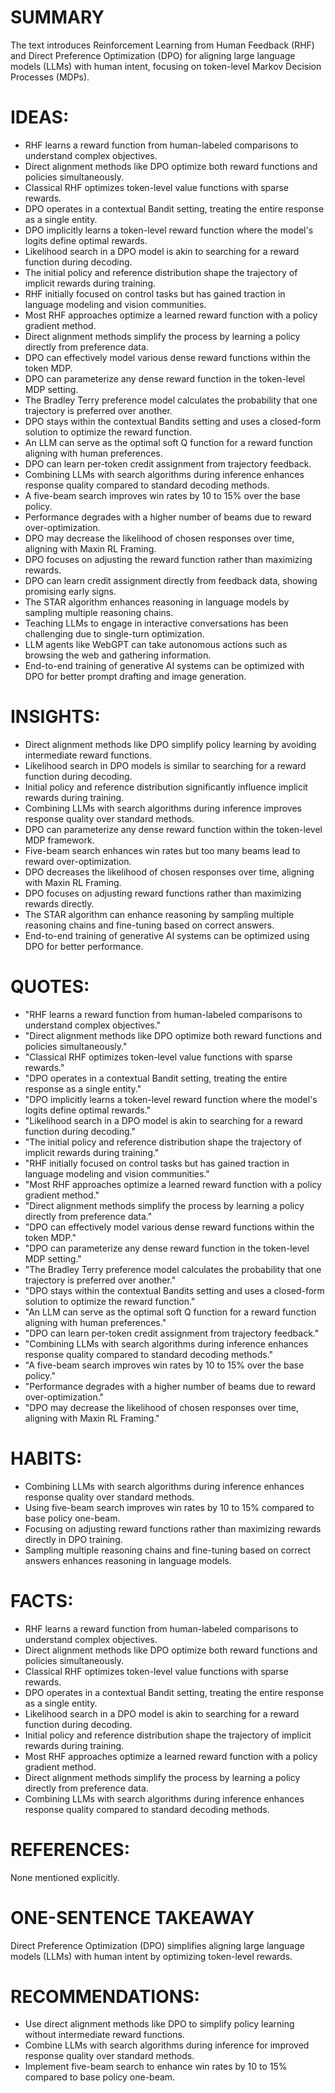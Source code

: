 # SUMMARY
The text introduces Reinforcement Learning from Human Feedback (RHF) and Direct Preference Optimization (DPO) for aligning large language models (LLMs) with human intent, focusing on token-level Markov Decision Processes (MDPs).

# IDEAS:
- RHF learns a reward function from human-labeled comparisons to understand complex objectives.
- Direct alignment methods like DPO optimize both reward functions and policies simultaneously.
- Classical RHF optimizes token-level value functions with sparse rewards.
- DPO operates in a contextual Bandit setting, treating the entire response as a single entity.
- DPO implicitly learns a token-level reward function where the model's logits define optimal rewards.
- Likelihood search in a DPO model is akin to searching for a reward function during decoding.
- The initial policy and reference distribution shape the trajectory of implicit rewards during training.
- RHF initially focused on control tasks but has gained traction in language modeling and vision communities.
- Most RHF approaches optimize a learned reward function with a policy gradient method.
- Direct alignment methods simplify the process by learning a policy directly from preference data.
- DPO can effectively model various dense reward functions within the token MDP.
- DPO can parameterize any dense reward function in the token-level MDP setting.
- The Bradley Terry preference model calculates the probability that one trajectory is preferred over another.
- DPO stays within the contextual Bandits setting and uses a closed-form solution to optimize the reward function.
- An LLM can serve as the optimal soft Q function for a reward function aligning with human preferences.
- DPO can learn per-token credit assignment from trajectory feedback.
- Combining LLMs with search algorithms during inference enhances response quality compared to standard decoding methods.
- A five-beam search improves win rates by 10 to 15% over the base policy.
- Performance degrades with a higher number of beams due to reward over-optimization.
- DPO may decrease the likelihood of chosen responses over time, aligning with Maxin RL Framing.
- DPO focuses on adjusting the reward function rather than maximizing rewards.
- DPO can learn credit assignment directly from feedback data, showing promising early signs.
- The STAR algorithm enhances reasoning in language models by sampling multiple reasoning chains.
- Teaching LLMs to engage in interactive conversations has been challenging due to single-turn optimization.
- LLM agents like WebGPT can take autonomous actions such as browsing the web and gathering information.
- End-to-end training of generative AI systems can be optimized with DPO for better prompt drafting and image generation.

# INSIGHTS:
- Direct alignment methods like DPO simplify policy learning by avoiding intermediate reward functions.
- Likelihood search in DPO models is similar to searching for a reward function during decoding.
- Initial policy and reference distribution significantly influence implicit rewards during training.
- Combining LLMs with search algorithms during inference improves response quality over standard methods.
- DPO can parameterize any dense reward function within the token-level MDP framework.
- Five-beam search enhances win rates but too many beams lead to reward over-optimization.
- DPO decreases the likelihood of chosen responses over time, aligning with Maxin RL Framing.
- DPO focuses on adjusting reward functions rather than maximizing rewards directly.
- The STAR algorithm can enhance reasoning by sampling multiple reasoning chains and fine-tuning based on correct answers.
- End-to-end training of generative AI systems can be optimized using DPO for better performance.

# QUOTES:
- "RHF learns a reward function from human-labeled comparisons to understand complex objectives."
- "Direct alignment methods like DPO optimize both reward functions and policies simultaneously."
- "Classical RHF optimizes token-level value functions with sparse rewards."
- "DPO operates in a contextual Bandit setting, treating the entire response as a single entity."
- "DPO implicitly learns a token-level reward function where the model's logits define optimal rewards."
- "Likelihood search in a DPO model is akin to searching for a reward function during decoding."
- "The initial policy and reference distribution shape the trajectory of implicit rewards during training."
- "RHF initially focused on control tasks but has gained traction in language modeling and vision communities."
- "Most RHF approaches optimize a learned reward function with a policy gradient method."
- "Direct alignment methods simplify the process by learning a policy directly from preference data."
- "DPO can effectively model various dense reward functions within the token MDP."
- "DPO can parameterize any dense reward function in the token-level MDP setting."
- "The Bradley Terry preference model calculates the probability that one trajectory is preferred over another."
- "DPO stays within the contextual Bandits setting and uses a closed-form solution to optimize the reward function."
- "An LLM can serve as the optimal soft Q function for a reward function aligning with human preferences."
- "DPO can learn per-token credit assignment from trajectory feedback."
- "Combining LLMs with search algorithms during inference enhances response quality compared to standard decoding methods."
- "A five-beam search improves win rates by 10 to 15% over the base policy."
- "Performance degrades with a higher number of beams due to reward over-optimization."
- "DPO may decrease the likelihood of chosen responses over time, aligning with Maxin RL Framing."

# HABITS:
- Combining LLMs with search algorithms during inference enhances response quality over standard methods.
- Using five-beam search improves win rates by 10 to 15% compared to base policy one-beam.
- Focusing on adjusting reward functions rather than maximizing rewards directly in DPO training.
- Sampling multiple reasoning chains and fine-tuning based on correct answers enhances reasoning in language models.

# FACTS:
- RHF learns a reward function from human-labeled comparisons to understand complex objectives.
- Direct alignment methods like DPO optimize both reward functions and policies simultaneously.
- Classical RHF optimizes token-level value functions with sparse rewards.
- DPO operates in a contextual Bandit setting, treating the entire response as a single entity.
- Likelihood search in a DPO model is akin to searching for a reward function during decoding.
- Initial policy and reference distribution shape the trajectory of implicit rewards during training.
- Most RHF approaches optimize a learned reward function with a policy gradient method.
- Direct alignment methods simplify the process by learning a policy directly from preference data.
- Combining LLMs with search algorithms during inference enhances response quality compared to standard decoding methods.

# REFERENCES:
None mentioned explicitly.

# ONE-SENTENCE TAKEAWAY
Direct Preference Optimization (DPO) simplifies aligning large language models (LLMs) with human intent by optimizing token-level rewards.

# RECOMMENDATIONS:
- Use direct alignment methods like DPO to simplify policy learning without intermediate reward functions.
- Combine LLMs with search algorithms during inference for improved response quality over standard methods.
- Implement five-beam search to enhance win rates by 10 to 15% compared to base policy one-beam.